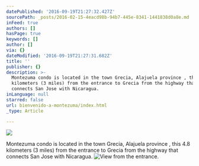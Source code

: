 ```yaml
---
datePublished: '2016-09-19T21:27:32.427Z'
sourcePath: _posts/2016-02-15-4eacd98b-94b7-445e-8341-1441838d0a8e.md
inFeed: true
authors: []
hasPage: true
keywords: []
author: []
via: {}
dateModified: '2016-09-19T21:27:31.682Z'
title: ''
publisher: {}
description: >-
  Montezuma condo is located in the town Grecia, Alajuela province , this 4.8
  kilometers (3 miles) from the entrance to Grecia from the highway that
  connects San Jose with Nicaragua.
inLanguage: null
starred: false
url: bienvenido-a-montezuma/index.html
_type: Article

---
```

![](https://s3-us-west-2.amazonaws.com/the-grid-img/p/c4b7878e33b52f945bfc8f00af7ae18e716a3846.jpg)

Montezuma condo is located in the town Grecia, Alajuela province , this 4.8 kilometers (3 miles) from the entrance to Grecia from the highway that connects San Jose with Nicaragua.
![View from the entrance.](https://s3-us-west-2.amazonaws.com/the-grid-img/p/00b4eea00b29ef41b867932389474b7ae0ba3be4.jpg)